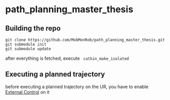 # path_planning_master_thesis

## Building the repo
```
git clone https://github.com/MobMonRob/path_planning_master_thesis.git
git submodule init
git submodule update
```
after everything is fetched, execute ``` catkin_make_isolated```
## Executing a planned trajectory 

before executing a planned trajectory on the UR, you have to enable [External Control](https://github.com/UniversalRobots/Universal_Robots_ROS_Driver/blob/master/ur_robot_driver/doc/install_urcap_e_series.md) on it
